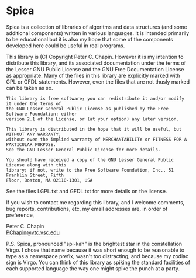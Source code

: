 
Spica
=====

Spica is a collection of libraries of algoritms and data structures (and some additional
components) written in various languages. It is intended primarily to be educational but it is
also my hope that some of the components developed here could be useful in real programs.

This library is (C) Copyright Peter C. Chapin. However it is my intention to distribute this
library, and its associated documentation under the terms of the Lesser GNU Public License and
the GNU Free Documentation License as appropriate. Many of the files in this library are
explicitly marked with GPL or GFDL statements. However, even the files that are not thusly
marked can be taken as so.

    This library is free software; you can redistribute it and/or modify it under the terms of
    the GNU Lesser General Public License as published by the Free Software Foundation; either
    version 2.1 of the License, or (at your option) any later version.

    This library is distributed in the hope that it will be useful, but WITHOUT ANY WARRANTY;
    without even the implied warranty of MERCHANTABILITY or FITNESS FOR A PARTICULAR PURPOSE.
    See the GNU Lesser General Public License for more details.

    You should have received a copy of the GNU Lesser General Public License along with this
    library; if not, write to the Free Software Foundation, Inc., 51 Franklin Street, Fifth
    Floor, Boston, MA 02110-1301, USA

See the files LGPL.txt and GFDL.txt for more details on the license.

If you wish to contact me regarding this library, and I welcome comments, bug reports,
contributions, etc, my email addresses are, in order of preference,

Peter C. Chapin  
PChapin@vtc.vsc.edu

P.S. Spica, pronounced "spi-kah" is the brightest star in the constellation Virgo. I chose that
name because it was short enough to be reasonable to type as a namespace prefix, wasn't too
distracting, and because my zodiac sign is Virgo. You can think of this library as spiking the
standard facilities of each supported language the way one might spike the punch at a party.
